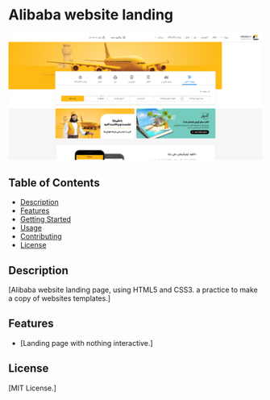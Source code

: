 # Alibaba website landing

![Project Screenshot](https://raw.githubusercontent.com/matinkaviani/alibaba-landing-page/main/assets/img/1697909578430.png)

## Table of Contents

- [Description](#description)
- [Features](#features)
- [Getting Started](#getting-started)
- [Usage](#usage)
- [Contributing](#contributing)
- [License](#license)

## Description

[Alibaba website landing page, using HTML5 and CSS3. a practice to make a copy of websites templates.]

## Features

- [Landing page with nothing interactive.]

## License

[MIT License.]

